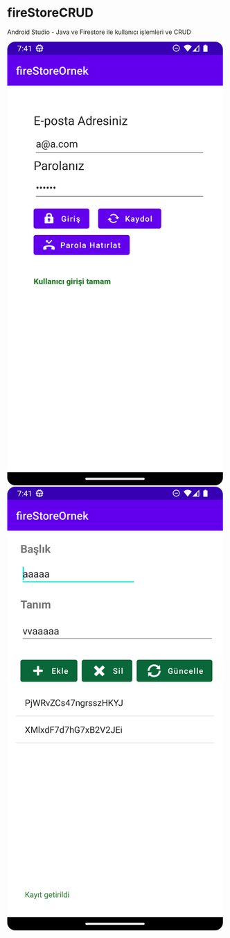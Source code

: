 # fireStoreCRUD

Android Studio - Java ve Firestore ile kullanıcı işlemleri ve CRUD

![Kullanıcı İşlemleri](https://github.com/tbagriyanik/fireStoreCRUD/blob/main/login.png)
![CRUD](https://github.com/tbagriyanik/fireStoreCRUD/blob/main/crud.png)
 
